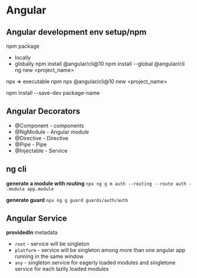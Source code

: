 # Angular

## Angular development env setup/npm
npm package
- locally
- globally
npm install @angular/cli@10
npm install --global @angular/cli
ng new <project_name>

npx => executable npm
npx @angular/cli@10 new <project_name>

npm install --save-dev package-name

## Angular Decorators
- @Component - components
- @NgModule - Angular module
- @Directive - Directive
- @Pipe - Pipe
- @Injectable - Service

## ng cli
**generate a module with routing**
`npx ng g m auth --routing --route auth --module app.module`

**generate guard**
`npx ng g guard guards/auth/auth`

## Angular Service
**providedIn** metadata
- `root` - service will be singleton
- `platform` - service will be singleton among more than one angular app running in the same window
- `any` - singleton service for eagerly loaded modules and singletone service for each lazily loaded modules
